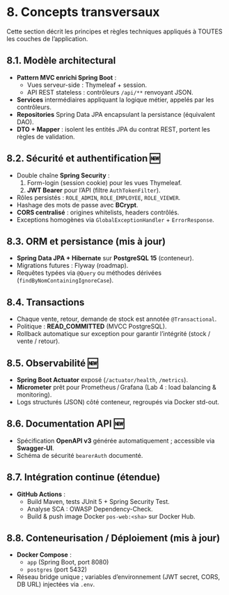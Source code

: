 # 8. Concepts transversaux

Cette section décrit les principes et règles techniques appliqués à TOUTES les couches de l’application.

## 8.1. Modèle architectural

- **Pattern MVC enrichi Spring Boot** :  
  - Vues serveur-side : Thymeleaf + session.  
  - API REST stateless : contrôleurs `/api/**` renvoyant JSON.  
- **Services** intermédiaires appliquant la logique métier, appelés par les contrôleurs.  
- **Repositories** Spring Data JPA encapsulant la persistance (équivalent DAO).  
- **DTO + Mapper** : isolent les entités JPA du contrat REST, portent les règles de validation.

## 8.2. Sécurité et authentification  🆕

- Double chaîne **Spring Security** :  
  1. Form-login (session cookie) pour les vues Thymeleaf.  
  2. **JWT Bearer** pour l’API (filtre `AuthTokenFilter`).  
- Rôles persistés : `ROLE_ADMIN`, `ROLE_EMPLOYEE`, `ROLE_VIEWER`.  
- Hashage des mots de passe avec **BCrypt**.  
- **CORS centralisé** : origines whitelists, headers contrôlés.  
- Exceptions homogènes via `GlobalExceptionHandler` + `ErrorResponse`.

## 8.3. ORM et persistance  (mis à jour)

- **Spring Data JPA + Hibernate** sur **PostgreSQL 15** (conteneur).  
- Migrations futures : Flyway (roadmap).  
- Requêtes typées via `@Query` ou méthodes dérivées (`findByNomContainingIgnoreCase`).

## 8.4. Transactions

- Chaque vente, retour, demande de stock est annotée `@Transactional`.  
- Politique : **READ_COMMITTED** (MVCC PostgreSQL).  
- Rollback automatique sur exception pour garantir l’intégrité (stock / vente / retour).

## 8.5. Observabilité  🆕

- **Spring Boot Actuator** exposé (`/actuator/health`, `/metrics`).  
- **Micrometer** prêt pour Prometheus / Grafana (Lab 4 : load balancing & monitoring).  
- Logs structurés (JSON) côté conteneur, regroupés via Docker std-out.

## 8.6. Documentation API  🆕

- Spécification **OpenAPI v3** générée automatiquement ; accessible via **Swagger-UI**.  
- Schéma de sécurité `bearerAuth` documenté.

## 8.7. Intégration continue  (étendue)

- **GitHub Actions** :  
  - Build Maven, tests JUnit 5 + Spring Security Test.  
  - Analyse SCA : OWASP Dependency-Check.  
  - Build & push image Docker `pos-web:<sha>` sur Docker Hub.

## 8.8. Conteneurisation / Déploiement  (mis à jour)

- **Docker Compose** :  
  - `app` (Spring Boot, port 8080)  
  - `postgres` (port 5432)  
- Réseau bridge unique ; variables d’environnement (JWT secret, CORS, DB URL) injectées via `.env`.


